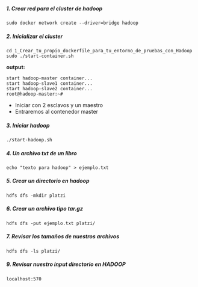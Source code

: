 ##### 1. Crear red para el cluster de hadoop

```
sudo docker network create --driver=bridge hadoop
```

##### 2. Inicializar el cluster

```
cd 1_Crear_tu_propio_dockerfile_para_tu_entorno_de_pruebas_con_Hadoop
sudo ./start-container.sh
```

**output:**

```
start hadoop-master container...
start hadoop-slave1 container...
start hadoop-slave2 container...
root@hadoop-master:~# 
```
- Iniciar con 2  esclavos y un maestro
- Entraremos al contenedor master

##### 3. Iniciar hadoop

```
./start-hadoop.sh
```

##### 4. Un archivo txt de un libro

```
echo "texto para hadoop" > ejemplo.txt

```

##### 5. Crear un directorio en hadoop

```
hdfs dfs -mkdir platzi
```

##### 6. Crear un archivo tipo tar.gz

```
hdfs dfs -put ejemplo.txt platzi/
```


##### 7. Revisar los tamaños de nuestros archivos

```
hdfs dfs -ls platzi/
```

##### 9. Revisar nuestro input directorio en HADOOP

```
localhost:570
```
